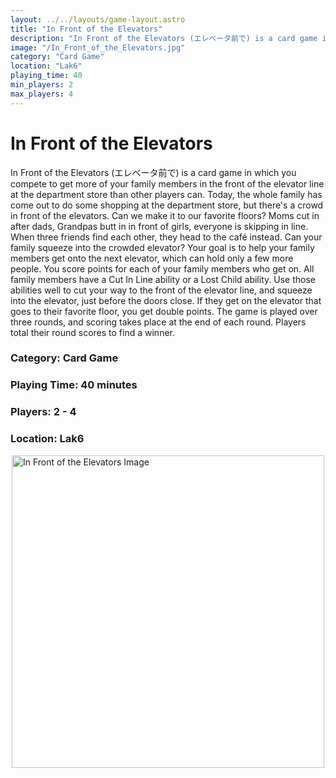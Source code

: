 ```yaml
---
layout: ../../layouts/game-layout.astro
title: "In Front of the Elevators"
description: "In Front of the Elevators (エレベータ前で) is a card game in which you compete to get more of your family members in the front of the elevator line at the department store than other players can."
image: "/In_Front_of_the_Elevators.jpg"
category: "Card Game"
location: "Lak6"
playing_time: 40
min_players: 2
max_players: 4
---
```

# In Front of the Elevators

In Front of the Elevators (エレベータ前で) is a card game in which you compete to get more of your family members in the front of the elevator line at the department store than other players can.  Today, the whole family has come out to do some shopping at the department store, but there's a crowd in front of the elevators. Can we make it to our favorite floors? Moms cut in after dads, Grandpas butt in in front of girls, everyone is skipping in line. When three friends find each other, they head to the caf&eacute; instead. Can your family squeeze into the crowded elevator?  Your goal is to help your family members get onto the next elevator, which can hold only a few more people. You score points for each of your family members who get on. All family members have a  Cut In Line  ability or a  Lost Child  ability. Use those abilities well to cut your way to the front of the elevator line, and squeeze into the elevator, just before the doors close. If they get on the elevator that goes to their favorite floor, you get double points. The game is played over three rounds, and scoring takes place at the end of each round. Players total their round scores to find a winner.  

### Category: Card Game

### Playing Time: 40 minutes

### Players: 2 - 4

### Location: Lak6

<img src="/In_Front_of_the_Elevators.jpg" alt="In Front of the Elevators Image" width="500" style="display: block; margin: 0 auto">

    